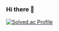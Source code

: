 ### Hi there 👋

[![Solved.ac Profile](http://mazassumnida.wtf/api/v2/generate_badge?boj=kimyj0830)](https://solved.ac/kimyj0830/)

<!--
**kim-yejunn/kim-yejunn** is a ✨ _special_ ✨ repository because its `README.md` (this file) appears on your GitHub profile.

Here are some ideas to get you started:

- 🔭 I’m currently working on ...
- 🌱 I’m currently learning ...
- 👯 I’m looking to collaborate on ...
- 🤔 I’m looking for help with ...
- 💬 Ask me about ...
- 📫 How to reach me: ...
- 😄 Pronouns: ...
- ⚡ Fun fact: ...
-->
